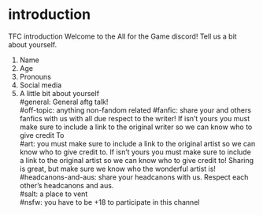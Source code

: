 # introduction
TFC introduction
Welcome to the All for the Game discord! Tell us a bit about yourself.   
1. Name  
2. Age  
3. Pronouns  
4. Social media  
5. A little bit about yourself  
#general: General aftg talk!   
#off-topic: anything non-fandom related
#fanfic: share your and others fanfics with us with all due respect to the writer! If isn’t yours you must make sure to include a link to the original writer so we can know who to give credit To   
#art: you must make sure to include a link to the original artist so we can know who to give credit to. If isn’t yours you must make sure to include a link to the original artist so we can know who to give credit to! Sharing is great, but make sure we know who the wonderful artist is!   
#headcanons-and-aus: share your headcanons with us. Respect each other’s headcanons and aus.   
#salt: a place to vent  
#nsfw: you have to be +18 to participate in this channel
